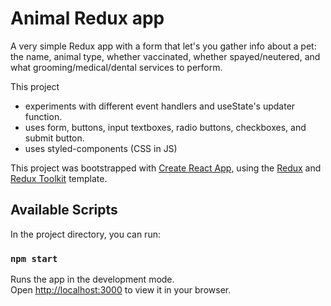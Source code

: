# Animal Redux app 

A very simple Redux app with a form that let's you gather info about a pet: the name, animal type, whether vaccinated, whether spayed/neutered, and what grooming/medical/dental services to perform. 

This project
- experiments with different event handlers and useState's updater function.
- uses form, buttons, input textboxes, radio buttons, checkboxes, and submit button.
- uses styled-components (CSS in JS)

This project was bootstrapped with [Create React App](https://github.com/facebook/create-react-app), using the [Redux](https://redux.js.org/) and [Redux Toolkit](https://redux-toolkit.js.org/) template.

## Available Scripts

In the project directory, you can run:

### `npm start`

Runs the app in the development mode.\
Open [http://localhost:3000](http://localhost:3000) to view it in your browser.

